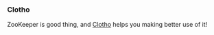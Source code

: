 ### Clotho

ZooKeeper is good thing, and [Clotho](https://github.com/taozhijiang/clotho) helps you making better use of it!

